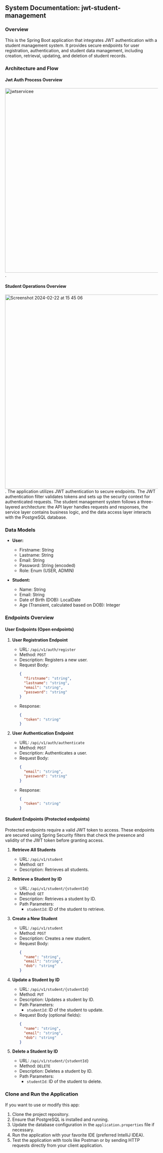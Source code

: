 ## System Documentation: jwt-student-management

### Overview
This is the Spring Boot application that integrates JWT authentication with a student management system. It provides secure endpoints for user registration, authentication, and student data management, including creation, retrieval, updating, and deletion of student records.

### Architecture and Flow
#### Jwt Auth Process Overview
<img width="606" alt="jwtservicee" src="https://github.com/Jonathanpangkey/jwtauth_springboot/assets/102292312/3c646c86-c4f3-4628-8654-8ea3d201788c">.
#### Student Operations Overview
<img width="638" alt="Screenshot 2024-02-22 at 15 45 06" src="https://github.com/Jonathanpangkey/jwt-student-management/assets/102292312/80dd9934-1edc-4421-8183-1ab42315f039">.
The application utilizes JWT authentication to secure endpoints. The JWT authentication filter validates tokens and sets up the security context for authenticated requests. The student management system follows a three-layered architecture: the API layer handles requests and responses, the service layer contains business logic, and the data access layer interacts with the PostgreSQL database.

### Data Models
- **User:**
  - Firstname: String
  - Lastname: String
  - Email: String
  - Password: String (encoded)
  - Role: Enum (USER, ADMIN)

- **Student:**
  - Name: String
  - Email: String
  - Date of Birth (DOB): LocalDate
  - Age (Transient, calculated based on DOB): Integer

### Endpoints Overview

#### User Endpoints (Open endpoints)
1. **User Registration Endpoint**
   - URL: `/api/v1/auth/register`
   - Method: `POST`
   - Description: Registers a new user.
   - Request Body:
     ```json
     {
       "firstname": "string",
       "lastname": "string",
       "email": "string",
       "password": "string"
     }
     ```
   - Response:
     ```json
     {
       "token": "string"
     }
     ```

2. **User Authentication Endpoint**
   - URL: `/api/v1/auth/authenticate`
   - Method: `POST`
   - Description: Authenticates a user.
   - Request Body:
     ```json
     {
       "email": "string",
       "password": "string"
     }
     ```
   - Response:
     ```json
     {
       "token": "string"
     }
     ```

#### Student Endpoints (Protected endpoints)
Protected endpoints require a valid JWT token to access. These endpoints are secured using Spring Security filters that check the presence and validity of the JWT token before granting access.
1. **Retrieve All Students**
   - URL: `/api/v1/student`
   - Method: `GET`
   - Description: Retrieves all students.

2. **Retrieve a Student by ID**
   - URL: `/api/v1/student/{studentId}`
   - Method: `GET`
   - Description: Retrieves a student by ID.
   - Path Parameters:
     - `studentId`: ID of the student to retrieve.

3. **Create a New Student**
   - URL: `/api/v1/student`
   - Method: `POST`
   - Description: Creates a new student.
   - Request Body:
     ```json
     {
       "name": "string",
       "email": "string",
       "dob": "string"
     }
     ```

4. **Update a Student by ID**
   - URL: `/api/v1/student/{studentId}`
   - Method: `PUT`
   - Description: Updates a student by ID.
   - Path Parameters:
     - `studentId`: ID of the student to update.
   - Request Body (optional fields):
     ```json
     {
       "name": "string",
       "email": "string",
       "dob": "string"
     }
     ```

5. **Delete a Student by ID**
   - URL: `/api/v1/student/{studentId}`
   - Method: `DELETE`
   - Description: Deletes a student by ID.
   - Path Parameters:
     - `studentId`: ID of the student to delete.

### Clone and Run the Application
If you want to use or modify this app:

1. Clone the project repository.
2. Ensure that PostgreSQL is installed and running.
3. Update the database configuration in the `application.properties` file if necessary.
4. Run the application with your favorite IDE (preferred IntelliJ IDEA).
5. Test the application with tools like Postman or by sending HTTP requests directly from your client application.
